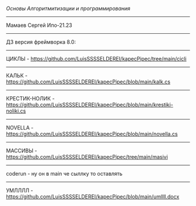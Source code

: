 *Основы Алгоритмитизации и программирования*
____
Мамаев Сергей Ипо-21.23
_____
ДЗ версия фреймворка 8.0:
_____
ЦИКЛЫ - https://github.com/LuisSSSSELDEREI/kapecPipec/tree/main/cicli
_____
КАЛЬК - https://github.com/LuisSSSSELDEREI/kapecPipec/blob/main/kalk.cs
_____
КРЕСТИК-НОЛИК - https://github.com/LuisSSSSELDEREI/kapecPipec/blob/main/krestiki-noliki.cs
_____
NOVELLA - https://github.com/LuisSSSSELDEREI/kapecPipec/blob/main/novella.cs
_____
МАССИВЫ - https://github.com/LuisSSSSELDEREI/kapecPipec/tree/main/masivi
_____
coderun - ну он в main че сыллку то оставлять
_____
УМЛЛЛЛ - https://github.com/LuisSSSSELDEREI/kapecPipec/blob/main/umllll.docx
